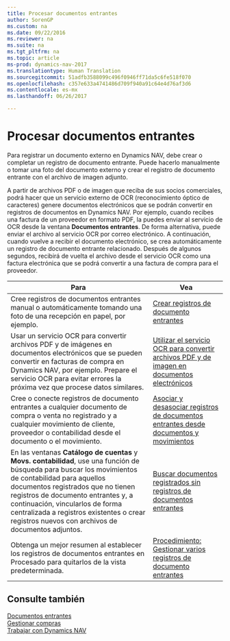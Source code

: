 ```yaml
---
title: Procesar documentos entrantes
author: SorenGP
ms.custom: na
ms.date: 09/22/2016
ms.reviewer: na
ms.suite: na
ms.tgt_pltfrm: na
ms.topic: article
ms-prod: dynamics-nav-2017
ms.translationtype: Human Translation
ms.sourcegitcommit: 51adfb3588099c496f0946ff71da5c6fe518f070
ms.openlocfilehash: c357e633a4741486d709f940a91c64e4d76af3d6
ms.contentlocale: es-mx
ms.lasthandoff: 06/26/2017

---
```


# <a name="process-incoming-documents"></a>Procesar documentos entrantes

Para registrar un documento externo en Dynamics NAV, debe crear o completar un registro de documento entrante. Puede hacerlo manualmente o tomar una foto del documento externo y crear el registro de documento entrante con el archivo de imagen adjunto.

A partir de archivos PDF o de imagen que reciba de sus socios comerciales, podrá hacer que un servicio externo de OCR (reconocimiento óptico de caracteres) genere documentos electrónicos que se podrán convertir en registros de documentos en Dynamics NAV. Por ejemplo, cuando recibes una factura de un proveedor en formato PDF, la puedes enviar al servicio de OCR desde la ventana **Documentos entrantes**. De forma alternativa, puede enviar el archivo al servicio OCR por correo electrónico. A continuación, cuando vuelve a recibir el documento electrónico, se crea automáticamente un registro de documento entrante relacionado. Después de algunos segundos, recibirá de vuelta el archivo desde el servicio OCR como una factura electrónica que se podrá convertir a una factura de compra para el proveedor.

|Para     |Vea                   |
|-------|----------------------|
|Cree registros de documentos entrantes manual o automáticamente tomando una foto de una recepción en papel, por ejemplo.|[Crear registros de documento entrantes](across-how-create-income-document-records.md)|
|Usar un servicio OCR para convertir archivos PDF y de imágenes en documentos electrónicos que se pueden convertir en facturas de compra en Dynamics NAV, por ejemplo. Prepare el servicio OCR para evitar errores la próxima vez que procese datos similares.|[Utilizar el servicio OCR para convertir archivos PDF y de imagen en documentos electrónicos](across-how-use-ocr-pdf-images-files.md)|
|Cree o conecte registros de documento entrantes a cualquier documento de compra o venta no registrado y a cualquier movimiento de cliente, proveedor o contabilidad desde el documento o el movimiento.|[Asociar y desasociar registros de documentos entrantes desde documentos y movimientos](across-how-connect-disconnect-income-document-records.md)|
|En las ventanas **Catálogo de cuentas** y **Movs. contabilidad**, use una función de búsqueda para buscar los movimientos de contabilidad para aquellos documentos registrados que no tienen registros de documento entrantes y, a continuación, vincularlos de forma centralizada a registros existentes o crear registros nuevos con archivos de documentos adjuntos.|[Buscar documentos registrados sin registros de documentos entrantes](across-how-find-posted-documents-without-income-document-records.md)|
|Obtenga un mejor resumen al establecer los registros de documentos entrantes en Procesado para quitarlos de la vista predeterminada.|[Procedimiento: Gestionar varios registros de documento entrantes](across-how-manage-many-income-document-records.md)|

## <a name="see-also"></a>Consulte también  
[Documentos entrantes](across-income-documents.md)  
[Gestionar compras](purchasing-manage-purchasing.md)  
[Trabajar con Dynamics NAV](ui-work-product.md)

